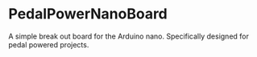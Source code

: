 # PedalPowerNanoBoard
A simple break out board for the Arduino nano. Specifically designed for pedal powered projects.
